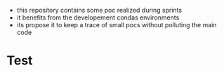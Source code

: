 * this repository contains some poc realized during sprints
* it benefits from the developement condas environments
* its propose it to keep a trace of small pocs without polluting the main code

# Test